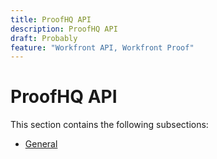 ```yaml
---
title: ProofHQ API
description: ProofHQ API
draft: Probably
feature: "Workfront API, Workfront Proof"
---
```

# ProofHQ API

This section contains the following subsections:

* [General](../proofhq-api/general/general.md)

